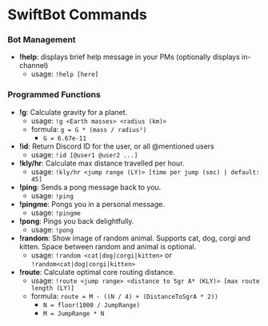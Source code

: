 # SwiftBot Commands

### Bot Management
+ **!help**: displays brief help message in your PMs (optionally displays in-channel)
    * usage: `!help [here]`

### Programmed Functions
+ **!g**: Calculate gravity for a planet. 
    * usage: `!g <Earth masses> <radius (km)>`
    * formula: `g = G * (mass / radius²)`
        - `G = 6.67e-11`
+ **!id**: Return Discord ID for the user, or all @mentioned users
    * usage: `!id [@user1 @user2 ...]`
+ **!kly/hr**: Calculate max distance travelled per hour. 
    * usage: `!kly/hr <jump range (LY)> [time per jump (sec) | default: 45]`
+ **!ping**: Sends a pong message back to you.
    * usage: `!ping`
+ **!pingme**: Pongs you in a personal message.
    * usage: `!pingme`
+ **!pong**: Pings you back delightfully.
    * usage: `!pong`
+ **!random**: Show image of random animal. Supports cat, dog, corgi and kitten. Space between random and animal is optional.
    * usage: `!random <cat|dog|corgi|kitten>` or `!random<cat|dog|corgi|kitten>`
+ **!route**: Calculate optimal core routing distance. 
    * usage: `!route <jump range> <distance to Sgr A* (KLY)> [max route length (LY)]`
    * formula: `route = M - ((N / 4) + (DistanceToSgrA * 2))`
        - `N = floor(1000 / JumpRange)`
        - `M = JumpRange * N`